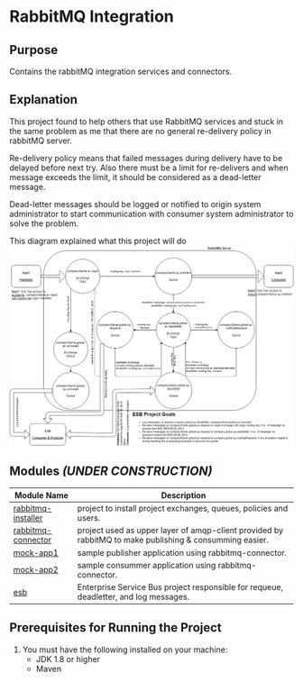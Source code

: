 # RabbitMQ Integration 

Purpose
-------
Contains the rabbitMQ integration services and connectors.


Explanation
-----------
This project found to help others that use RabbitMQ services and stuck in the
same problem as me that there are no general re-delivery policy in rabbitMQ server.

Re-delivery policy means that failed messages during delivery have to be delayed
before next try. Also there must be a limit for re-delivers and when message exceeds
the limit, it should be considered as a dead-letter message.

Dead-letter messages should be logged or notified to origin system administrator to start
communication with consumer system administrator to solve the problem.

This diagram explained what this project will do
![ScreenShot](project%20description%20diagram.jpg)


## Modules **_(UNDER CONSTRUCTION)_**
Module Name | Description
------------ | -----------
[rabbitmq-installer](rabbitmq-installer/README.md) | project to install project exchanges, queues, policies and users.
[rabbitmq-connector](rabbitmq-connector/README.md) | project used as upper layer of amqp-client provided by rabbitMQ to make publishing & consumming easier.
[mock-app1](mock-app1/README.md) | sample publisher application using rabbitmq-connector.
[mock-app2](mock-app2/README.md) | sample consummer application using rabbitmq-connector.
[esb](esb/README.md) | Enterprise Service Bus project responsible for requeue, deadletter, and log messages.


Prerequisites for Running the Project
-------------------------------------
1. You must have the following installed on your machine:
   - JDK 1.8 or higher
   - Maven
